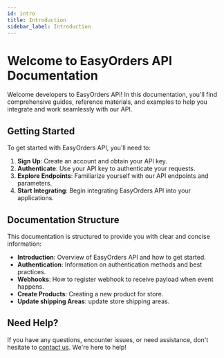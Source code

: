 ```yaml
---
id: intro
title: Introduction
sidebar_label: Introduction
---
```


# Welcome to EasyOrders API Documentation

Welcome developers to EasyOrders API! In this documentation, you'll find comprehensive guides, reference materials, and examples to help you integrate and work seamlessly with our API.

## Getting Started

To get started with EasyOrders API, you'll need to:

1. **Sign Up**: Create an account and obtain your API key.
2. **Authenticate**: Use your API key to authenticate your requests.
3. **Explore Endpoints**: Familiarize yourself with our API endpoints and parameters.
4. **Start Integrating**: Begin integrating EasyOrders API into your applications.

## Documentation Structure

This documentation is structured to provide you with clear and concise information:

- **Introduction**: Overview of EasyOrders API and how to get started.
- **Authentication**: Information on authentication methods and best practices.
- **Webhooks**: How to register webhook to receive payload when event happens.
- **Create Products**: Creating a new product for store.
- **Update shipping Areas**: update store shipping areas.

## Need Help?

If you have any questions, encounter issues, or need assistance, don't hesitate to [contact us](mailto:info@easy-orders.net). We're here to help!

